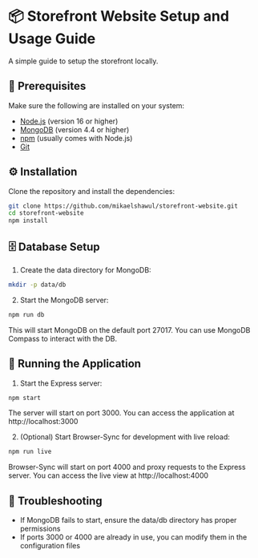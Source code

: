 # 📦 Storefront Website Setup and Usage Guide

A simple guide to setup the storefront locally.

## 🔸 Prerequisites

Make sure the following are installed on your system:

* [Node.js](https://nodejs.org/) (version 16 or higher)
* [MongoDB](https://www.mongodb.com/try/download/community) (version 4.4 or higher)
* [npm](https://www.npmjs.com/) (usually comes with Node.js)
* [Git](https://git-scm.com/)

## ⚙️ Installation

Clone the repository and install the dependencies:

```bash
git clone https://github.com/mikaelshawul/storefront-website.git
cd storefront-website
npm install
```

## 🗄️ Database Setup

1. Create the data directory for MongoDB:

```bash
mkdir -p data/db
```

2. Start the MongoDB server:

```bash
npm run db
```

This will start MongoDB on the default port 27017. You can use MongoDB Compass to interact with the DB.

## 🚀 Running the Application

1. Start the Express server:

```bash
npm start
```

The server will start on port 3000. You can access the application at http://localhost:3000

2. (Optional) Start Browser-Sync for development with live reload:

```bash
npm run live
```

Browser-Sync will start on port 4000 and proxy requests to the Express server.
You can access the live view at http://localhost:4000

## 🔧 Troubleshooting

- If MongoDB fails to start, ensure the data/db directory has proper permissions
- If ports 3000 or 4000 are already in use, you can modify them in the configuration files
